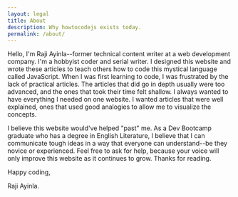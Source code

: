 ```yaml
---
layout: legal
title: About
description: Why howtocodejs exists today.
permalink: /about/
---
```


Hello, I'm Raji Ayinla--former technical content writer at a web development company. I'm a hobbyist coder and serial writer. I designed this website and wrote these articles to teach others how to code this mystical language called JavaScript. When I was first learning to code, I was frustrated by the lack of practical articles. The articles that did go in depth usually were too advanced, and the ones that took their time felt shallow. I always wanted to have everything I needed on one website. I wanted articles that were well explained, ones that used good analogies to allow me to visualize the concepts. 

I believe this website would've helped "past" me. As a Dev Bootcamp graduate who has a degree in English Literature, I believe that I can communicate tough ideas in a way that everyone can understand--be they novice or experienced. Feel free to ask for help, because your voice will only improve this website as it continues to grow. Thanks for reading.

Happy coding,

Raji Ayinla.




